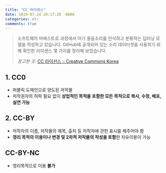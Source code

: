 ```yaml
---
title: "CC 라이센스"
date: 2019-07-24 20:17:28 -0600
categories: etc
comments: true
---
```


> 소프트웨어 마에스트로 과정에서 아기 울음소리를 인식하고 분류하는 딥러닝 모델을 작성하고 있습니다. 
> GitHub에 공개되어 있는 소리 데이터셋을 사용하기 위해 확인한 라이센스 몇 가지를 정리해 보았습니다.
> 
> *참고한 곳:* [CC 라이선스 :: Creative Commons Korea](http://www.cckorea.org/xe/ccl)

## 1. CC0
* 퍼블릭 도메인으로 양도된 저작물
* 저작권자의 허락 필요 없이 **상업적인 목적을 포함한 모든 목적으로 복사, 수정, 배포, 실연 가능**

## 2. CC-BY
* 저작자의 이름, 저작물의 제목, 출처 등 저작자에 관한 표시를 해주어야 함
* **영리 목적의 이용이나 변경 및 2차적 저작물의 작성을 포함**한 자유이용이 가능

## CC-BY-NC
* 영리목적으로 이용 **불가**
